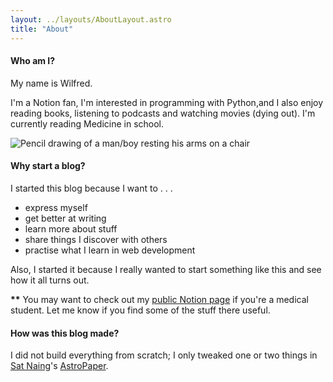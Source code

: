 ```yaml
---
layout: ../layouts/AboutLayout.astro
title: "About"
---
```

#### Who am I?

My name is Wilfred.

I'm a Notion fan, I'm interested in programming with Python,and I also enjoy reading books, listening to podcasts and watching movies (dying out). 
I'm currently reading Medicine in school.


<div>
  <img src="/assets/picture.jpg" class="sm:w-1/2 mx-auto" alt="Pencil drawing of a man/boy resting his arms on a chair">
</div>


#### Why start a blog?

I started this blog because I want to . . .
- express myself
- get better at writing
- learn more about stuff
- share things I discover with others
- practise what I learn in web development


Also, I started it because I really wanted to start something like this and see how it all turns out.



**\*\*** You may want to check out my [public Notion page](https://oorbeng.notion.site) if you're a medical student. Let me know if you find some of the stuff there useful.


#### How was this blog made?

I did not build everything from scratch; I only tweaked one or two things in [Sat Naing](https://github.com/satnaing)'s [AstroPaper](https://astro.build/themes/details/astro-paper/).